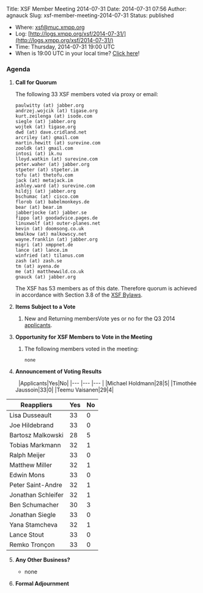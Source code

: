 Title: XSF Member Meeting 2014-07-31
Date: 2014-07-31 07:56
Author: agnauck
Slug: xsf-member-meeting-2014-07-31
Status: published

-   Where: [xsf@muc.xmpp.org  
   ](xmpp:xsf@muc.xmpp.org?join)
-   Log:
    [http://logs.xmpp.org/xsf/2014-07-31/](http://logs.xmpp.org/xsf/2014-07-31/)
-   Time: Thursday, 2014-07-31 19:00 UTC
-   When is 19:00 UTC in your local time? [Click
    here](http://www.worldtimeserver.com/)!

### Agenda

1.  **Call for Quorum**

    The following 33 XSF members voted via proxy or email:

        paulwitty (at) jabber.org
        andrzej.wojcik (at) tigase.org
        kurt.zeilenga (at) isode.com
        siegle (at) jabber.org
        wojtek (at) tigase.org
        dwd (at) dave.cridland.net
        arcriley (at) gmail.com
        martin.hewitt (at) surevine.com
        zooldk (at) gmail.com
        intosi (at) ik.nu
        lloyd.watkin (at) surevine.com
        peter.waher (at) jabber.org
        stpeter (at) stpeter.im
        tofu (at) thetofu.com
        jack (at) metajack.im
        ashley.ward (at) surevine.com
        hildjj (at) jabber.org
        bschumac (at) cisco.com
        florob (at) babelmonkeys.de
        bear (at) bear.im
        jabberjocke (at) jabber.se
        fippo (at) goodadvice.pages.de
        linuxwolf (at) outer-planes.net
        kevin (at) doomsong.co.uk
        bmalkow (at) malkowscy.net
        wayne.franklin (at) jabber.org
        migri (at) xmppnet.de
        lance (at) lance.im
        winfried (at) tilanus.com
        zash (at) zash.se
        tm (at) ayena.de
        me (at) matthewwild.co.uk
        gnauck (at) jabber.org

    
    The XSF has 53 members as of this date. Therefore quorum is achieved
    in accordance with Section 3.8 of the [XSF
    Bylaws](/about/xsf/bylaws).

2.  **Items Subject to a Vote**
    1.  New and Returning membersVote yes or no for the Q3 2014
        [applicants](http://wiki.xmpp.org/web/Membership_Applications_Q3_2014).

3.  **Opportunity for XSF Members to Vote in the Meeting**
    1.  The following members voted in the meeting:

            none

4.  **Announcement of Voting Results**

     
|Applicants|Yes|No|
|--- |--- |--- |
|Michael Holdmann|28|5|
|Timothée Jaussoin|33|0|
|Teemu Vaisanen|29|4|

|Reappliers|Yes|No|
|--- |--- |--- |
|Lisa Dusseault|33|0|
|Joe Hildebrand|33|0|
|Bartosz Malkowski|28|5|
|Tobias Markmann|32|1|
|Ralph Meijer|33|0|
|Matthew Miller|32|1|
|Edwin Mons|33|0|
|Peter Saint-Andre|32|1|
|Jonathan Schleifer|32|1|
|Ben Schumacher|30|3|
|Jonathan Siegle|33|0|
|Yana Stamcheva|32|1|
|Lance Stout|33|0|
|Remko Tronçon|33|0|

5.  **Any Other Business?**
    -   none

    
      
6.  **Formal Adjournment**


